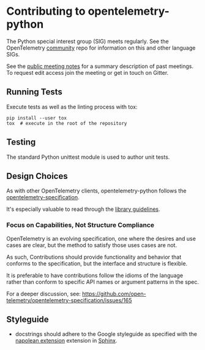 # Contributing to opentelemetry-python

The Python special interest group (SIG) meets regularly. See the OpenTelemetry
[community](https://github.com/open-telemetry/community#python-sdk) repo for
information on this and other language SIGs.

See the [public meeting notes](https://docs.google.com/document/d/1CIMGoIOZ-c3-igzbd6_Pnxx1SjAkjwqoYSUWxPY8XIs/edit)
for a summary description of past meetings. To request edit access join the
meeting or get in touch on Gitter.

## Running Tests

Execute tests as well as the linting process with tox:

    pip install --user tox
    tox  # execute in the root of the repository

## Testing

The standard Python unittest module is used to author unit tests.

## Design Choices

As with other OpenTelemetry clients, opentelemetry-python follows the 
[opentelemetry-specification](https://github.com/open-telemetry/opentelemetry-specification).

It's especially valuable to read through the [library guidelines](https://github.com/open-telemetry/opentelemetry-specification/blob/master/specification/library-guidelines.md).

### Focus on Capabilities, Not Structure Compliance

OpenTelemetry is an evolving specification, one where the desires and
use cases are clear, but the method to satisfy those uses cases are not.

As such, Contributions should provide functionality and behavior that 
conforms to the specification, but the interface and structure is flexible.

It is preferable to have contributions follow the idioms of the language 
rather than conform to specific API names or argument patterns in the spec.

For a deeper discussion, see: https://github.com/open-telemetry/opentelemetry-specification/issues/165


## Styleguide

* docstrings should adhere to the Google styleguide as specified
  with the [napolean extension](http://www.sphinx-doc.org/en/master/usage/extensions/napoleon.html#google-vs-numpy) extension in [Sphinx](http://www.sphinx-doc.org/en/master/index.html).
